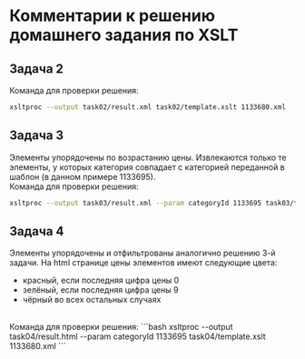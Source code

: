 # Комментарии к решению домашнего задания по XSLT
## Задача 2
Команда для проверки решения:
```bash
xsltproc --output task02/result.xml task02/template.xslt 1133680.xml
```
## Задача 3
Элементы упорядочены по возрастанию цены. Извлекаются только те элементы, у которых категория совпадает с категорией переданной в шаблон (в данном примере 1133695).
<br>
Команда для проверки решения:
```bash
xsltproc --output task03/result.xml --param categoryId 1133695 task03/template.xslt 1133680.xml
```
## Задача 4
Элементы упорядочены и отфильтрованы аналогично решению 3-й задачи. На html странице цены элементов имеют следующие цвета:
- красный, если последняя цифра цены 0
- зелёный, если последняя цифра цены 9
- чёрный во всех остальных случаях
<br>
Команда для проверки решения:
```bash
xsltproc --output task04/result.html --param categoryId 1133695 task04/template.xslt 1133680.xml
```
